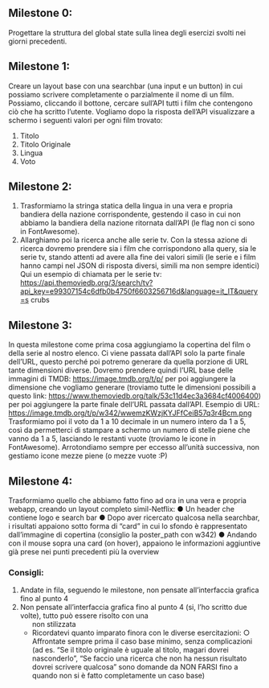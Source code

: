 ## Milestone 0:

Progettare la struttura del global state sulla linea degli esercizi svolti nei giorni
precedenti.

## Milestone 1:

Creare un layout base con una searchbar (una input e un button) in cui possiamo
scrivere completamente o parzialmente il nome di un film. Possiamo, cliccando il
bottone, cercare sull’API tutti i film che contengono ciò che ha scritto l’utente.
Vogliamo dopo la risposta dell’API visualizzare a schermo i seguenti valori per ogni
film trovato:

1. Titolo
2. Titolo Originale
3. Lingua
4. Voto

## Milestone 2:

1. Trasformiamo la stringa statica della lingua in una vera e propria bandiera della
   nazione corrispondente, gestendo il caso in cui non abbiamo la bandiera della
   nazione ritornata dall’API (le flag non ci sono in FontAwesome).
2. Allarghiamo poi la ricerca anche alle serie tv. Con la stessa azione di ricerca
   dovremo prendere sia i film che corrispondono alla query, sia le serie tv, stando
   attenti ad avere alla fine dei valori simili (le serie e i film hanno campi nel JSON di
   risposta diversi, simili ma non sempre identici)
   Qui un esempio di chiamata per le serie tv:
   https://api.themoviedb.org/3/search/tv?api_key=e99307154c6dfb0b4750f6603256716d&language=it_IT&query=s
   crubs

## Milestone 3:

In questa milestone come prima cosa aggiungiamo la copertina del film o della serie
al nostro elenco. Ci viene passata dall’API solo la parte finale dell’URL, questo
perché poi potremo generare da quella porzione di URL tante dimensioni diverse.
Dovremo prendere quindi l’URL base delle immagini di TMDB:
https://image.tmdb.org/t/p/ per poi aggiungere la dimensione che vogliamo generare
(troviamo tutte le dimensioni possibili a questo link:
https://www.themoviedb.org/talk/53c11d4ec3a3684cf4006400) per poi aggiungere la
parte finale dell’URL passata dall’API.
Esempio di URL:
https://image.tmdb.org/t/p/w342/wwemzKWzjKYJFfCeiB57q3r4Bcm.png
Trasformiamo poi il voto da 1 a 10 decimale in un numero intero da 1 a 5, così da
permetterci di stampare a schermo un numero di stelle piene che vanno da 1 a 5,
lasciando le restanti vuote (troviamo le icone in FontAwesome).
Arrotondiamo sempre per eccesso all’unità successiva, non gestiamo icone mezze
piene (o mezze vuote :P)

## Milestone 4:

Trasformiamo quello che abbiamo fatto fino ad ora in una vera e propria webapp,
creando un layout completo simil-Netflix:
● Un header che contiene logo e search bar
● Dopo aver ricercato qualcosa nella searchbar, i risultati appaiono sotto forma
di “card” in cui lo sfondo è rappresentato dall’immagine di copertina (consiglio
la poster_path con w342)
● Andando con il mouse sopra una card (on hover), appaiono le informazioni
aggiuntive già prese nei punti precedenti più la overview

### Consigli:

1. Andate in fila, seguendo le milestone, non pensate all’interfaccia grafica fino
   al punto 4
2. Non pensate all’interfaccia grafica fino al punto 4 (si, l’ho scritto due volte),
   tutto può essere risolto con una <ul> non stilizzata
3. Ricordatevi quanto imparato finora con le diverse esercitazioni:
   ○ Affrontate sempre prima il caso base minimo, senza complicazioni (ad
   es. “Se il titolo originale è uguale al titolo, magari dovrei nasconderlo”,
   “Se faccio una ricerca che non ha nessun risultato dovrei scrivere
   qualcosa” sono domande da NON FARSI fino a quando non si è fatto
   completamente un caso base)
